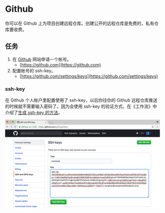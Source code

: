 # Github

你可以在 Github 上为项目创建远程仓库。创建公开的远程仓库是免费的，私有仓库要收费。

## 任务

1. 在 [Github](https://github.com/) 网站申请一个帐号。
   * [https://github.com](https://github.com)
2. 配置帐号的 ssh-key。
   * [https://github.com/settings/keys](https://github.com/settings/keys)

### ssh-key

在 Github 个人帐户里配置使用了 ssh-key，以后你往你的 Github 远程仓库推送的时候就不需要输入密码了。因为会使用 ssh-key 的验证方式。在《工作流》中介绍了[生成 ssh-key 的方法](https://workflow.ninghao.net/ssh-key.html)。

![](/assets/github-ssh-key-config.png)

